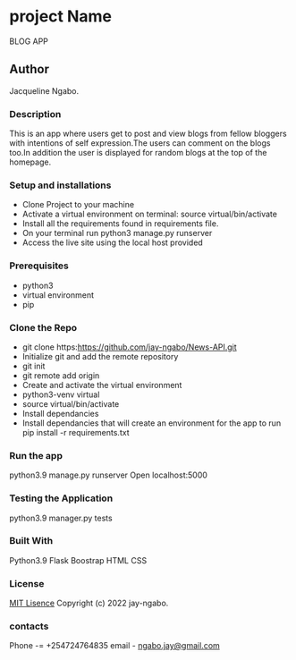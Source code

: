 # project Name
BLOG APP

## Author
Jacqueline Ngabo.
### Description
This is an app where users get to post and view blogs from fellow bloggers with intentions of self expression.The users can comment on the blogs too.In addition the user is displayed for random blogs at the top of the homepage.
### Setup and installations
* Clone Project to your machine
* Activate a virtual environment on terminal: source virtual/bin/activate
* Install all the requirements found in requirements file.
* On your terminal run python3 manage.py runserver
* Access the live site using the local host provided 
### Prerequisites
* python3
* virtual environment
* pip 
### Clone the Repo 
* git clone https:https://github.com/jay-ngabo/News-API.git
* Initialize git and add the remote repository
* git init
* git remote add origin <your-repository-url>
* Create and activate the virtual environment
* python3-venv virtual
* source virtual/bin/activate
* Install dependancies
* Install dependancies that will create an environment for the app to run pip install -r requirements.txt
 
### Run the app
python3.9 manage.py runserver 
Open localhost:5000

### Testing the Application
python3.9 manager.py tests

### Built With
Python3.9
Flask
Boostrap
HTML
CSS
### License
[MIT Lisence](https://github.com/jay-ngabo/Blog-App/blob/main/LICENSE) Copyright (c) 2022 jay-ngabo.
### contacts
Phone -= +254724764835
email - ngabo.jay@gmail.com